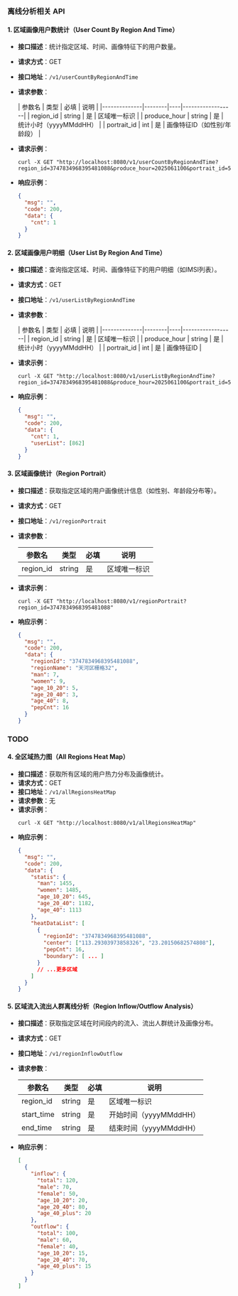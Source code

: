 ### 离线分析相关 API

#### 1. 区域画像用户数统计（User Count By Region And Time）

- **接口描述**：统计指定区域、时间、画像特征下的用户数量。
- **请求方式**：GET
- **接口地址**：`/v1/userCountByRegionAndTime`
- **请求参数**：

  | 参数名          | 类型     | 必填 | 说明               |
      |--------------|--------|----|------------------|
  | region_id    | string | 是  | 区域唯一标识           |
  | produce_hour | string | 是  | 统计小时（yyyyMMddHH） |
  | portrait_id  | int    | 是  | 画像特征ID（如性别/年龄段）  |
- **请求示例**：
  ```shell
  curl -X GET "http://localhost:8080/v1/userCountByRegionAndTime?region_id=3747834968395481088&produce_hour=2025061100&portrait_id=5"
  ```
- **响应示例**：
  ```json
  {
    "msg": "",
    "code": 200,
    "data": {
      "cnt": 1
    }
  }
  ```

#### 2. 区域画像用户明细（User List By Region And Time）

- **接口描述**：查询指定区域、时间、画像特征下的用户明细（如IMSI列表）。
- **请求方式**：GET
- **接口地址**：`/v1/userListByRegionAndTime`
- **请求参数**：

  | 参数名          | 类型     | 必填 | 说明               |
      |--------------|--------|----|------------------|
  | region_id    | string | 是  | 区域唯一标识           |
  | produce_hour | string | 是  | 统计小时（yyyyMMddHH） |
  | portrait_id  | int    | 是  | 画像特征ID           |
- **请求示例**：
  ```shell
  curl -X GET "http://localhost:8080/v1/userListByRegionAndTime?region_id=3747834968395481088&produce_hour=2025061100&portrait_id=5"
  ```
- **响应示例**：
  ```json
  {
    "msg": "",
    "code": 200,
    "data": {
      "cnt": 1,
      "userList": [862]
    }
  }
  ```

#### 3. 区域画像统计（Region Portrait）

- **接口描述**：获取指定区域的用户画像统计信息（如性别、年龄段分布等）。
- **请求方式**：GET
- **接口地址**：`/v1/regionPortrait`
- **请求参数**：

  | 参数名       | 类型     | 必填 | 说明     |
    |-----------|--------|----|--------|
  | region_id | string | 是  | 区域唯一标识 |
- **请求示例**：
  ```shell
  curl -X GET "http://localhost:8080/v1/regionPortrait?region_id=3747834968395481088"
  ```
- **响应示例**：
  ```json
  {
    "msg": "",
    "code": 200,
    "data": {
      "regionId": "3747834968395481088",
      "regionName": "天河区栅格32",
      "man": 7,
      "women": 9,
      "age_10_20": 5,
      "age_20_40": 3,
      "age_40": 8,
      "pepCnt": 16
    }
  }
  ```

### TODO

#### 4. 全区域热力图（All Regions Heat Map）

- **接口描述**：获取所有区域的用户热力分布及画像统计。
- **请求方式**：GET
- **接口地址**：`/v1/allRegionsHeatMap`
- **请求参数**：无
- **请求示例**：
  ```shell
  curl -X GET "http://localhost:8080/v1/allRegionsHeatMap"
  ```
- **响应示例**：
  ```json
  {
    "msg": "",
    "code": 200,
    "data": {
      "statis": {
        "man": 1455,
        "women": 1485,
        "age_10_20": 645,
        "age_20_40": 1182,
        "age_40": 1113
      },
      "heatDataList": [
        {
          "regionId": "3747834968395481088",
          "center": ["113.29303973858326", "23.20150682574808"],
          "pepCnt": 16,
          "boundary": [ ... ]
        }
        // ...更多区域
      ]
    }
  }
  ```

#### 5. 区域流入流出人群离线分析（Region Inflow/Outflow Analysis）

- **接口描述**：获取指定区域在时间段内的流入、流出人群统计及画像分布。
- **请求方式**：GET
- **接口地址**：`/v1/regionInflowOutflow`
- **请求参数**：

  | 参数名        | 类型     | 必填 | 说明               |
    |------------|--------|----|------------------|
  | region_id  | string | 是  | 区域唯一标识           |
  | start_time | string | 是  | 开始时间（yyyyMMddHH） |
  | end_time   | string | 是  | 结束时间（yyyyMMddHH） |

- **响应示例**：
  ```json
  [
    {
      "inflow": {
        "total": 120,
        "male": 70,
        "female": 50,
        "age_10_20": 20,
        "age_20_40": 80,
        "age_40_plus": 20
      },
      "outflow": {
        "total": 100,
        "male": 60,
        "female": 40,
        "age_10_20": 15,
        "age_20_40": 70,
        "age_40_plus": 15
      }
    }
  ]
  ```
